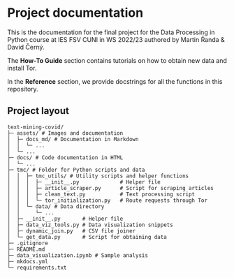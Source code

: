 # Project documentation

This is the documentation for the final project for the Data Processing in Python course at IES FSV CUNI in WS 2022/23 authored by Martin Řanda & David Černý.

The **How-To Guide** section contains tutorials on how to obtain new data and install Tor.

In the **Reference** section, we provide docstrings for all the functions in this repository.



## Project layout

    text-mining-covid/
    ├─ assets/ # Images and documentation
    │  ├─ docs_md/ # Documentation in Markdown
    │  │  └─ ...
    │  └─ ...
    ├─ docs/ # Code documentation in HTML
    │  └─ ...
    ├─ tmc/ # Folder for Python scripts and data
    │  │  ├─ tmc_utils/ # Utility scripts and helper functions
    │  │  │  ├─ __init__.py 			# Helper file
    │  │  │  ├─ article_scraper.py 		# Script for scraping articles
    │  │  │  ├─ clean_text.py 			# Text processing script
    │  │  │  └─ tor_initialization.py 	# Route requests through Tor
    │  │  └─ data/ # Data directory
    │  │     └─ ...
    │  ├─ __init__.py 		# Helper file
    │  ├─ data_viz_tools.py # Data visualization snippets
    │  ├─ dynamic_join.py 	# CSV file joiner
    │  └─ get_data.py 		# Script for obtaining data
    ├─ .gitignore
    ├─ README.md
    ├─ data_visualization.ipynb # Sample analysis
    ├─ mkdocs.yml
    └─ requirements.txt

